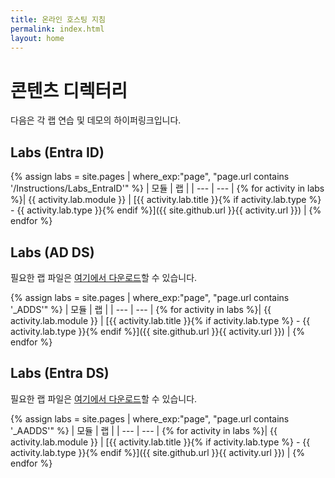 ```yaml
---
title: 온라인 호스팅 지침
permalink: index.html
layout: home
---
```


# 콘텐츠 디렉터리

다음은 각 랩 연습 및 데모의 하이퍼링크입니다.

## Labs \(Entra ID\)

{% assign labs = site.pages | where_exp:"page", "page.url contains '/Instructions/Labs_EntraID'" %}
| 모듈 | 랩 |
| --- | --- | 
{% for activity in labs  %}| {{ activity.lab.module }} | [{{ activity.lab.title }}{% if activity.lab.type %} - {{ activity.lab.type }}{% endif %}]({{ site.github.url }}{{ activity.url }}) |
{% endfor %}

## Labs \(AD DS\)

필요한 랩 파일은 [여기에서 다운로드](https://github.com/MicrosoftLearning/AZ-140-Configuring-and-Operating-Microsoft-Azure-Virtual-Desktop/archive/master.zip)할 수 있습니다.

{% assign labs = site.pages | where_exp:"page", "page.url contains '_ADDS'" %}
| 모듈 | 랩 |
| --- | --- | 
{% for activity in labs  %}| {{ activity.lab.module }} | [{{ activity.lab.title }}{% if activity.lab.type %} - {{ activity.lab.type }}{% endif %}]({{ site.github.url }}{{ activity.url }}) |
{% endfor %}

## Labs \(Entra DS\)

필요한 랩 파일은 [여기에서 다운로드](https://github.com/MicrosoftLearning/AZ-140-Configuring-and-Operating-Microsoft-Azure-Virtual-Desktop/archive/master.zip)할 수 있습니다.

{% assign labs = site.pages | where_exp:"page", "page.url contains '_AADDS'" %}
| 모듈 | 랩 |
| --- | --- | 
{% for activity in labs  %}| {{ activity.lab.module }} | [{{ activity.lab.title }}{% if activity.lab.type %} - {{ activity.lab.type }}{% endif %}]({{ site.github.url }}{{ activity.url }}) |
{% endfor %}

<!--
## Demos

{% assign demos = site.pages | where_exp:"page", "page.url contains '/Instructions/Demos'" %}
| Module | Demo |
| --- | --- | 
{% for activity in demos  %}| {{ activity.demo.module }} | [{{ activity.demo.title }}]({{ site.github.url }}{{ activity.url }}) |
{% endfor %}
-->
